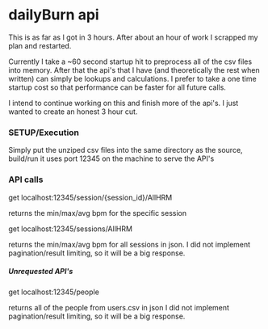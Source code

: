 # dailyBurn api

This is as far as I got in 3 hours. After about an hour of work I scrapped my plan and restarted.

Currently I take a ~60 second startup hit to preprocess all of the csv files into memory. After that the api's that I have (and theoretically the rest when written) can simply be lookups and calculations. I prefer to take a one time startup cost so that performance can be faster for all future calls.

I intend to continue working on this and finish more of the api's. I just wanted to create an honest 3 hour cut.

### SETUP/Execution

Simply put the unziped csv files into the same directory as the source, build/run
it uses port 12345 on the machine to serve the API's

### API calls
get localhost:12345/session/{session_id}/AllHRM

returns the min/max/avg bpm for the specific session

get localhost:12345/sessions/AllHRM

returns the min/max/avg bpm for all sessions in json.
I did not implement pagination/result limiting, so it will be a big response.

##### Unrequested API's
get localhost:12345/people

returns all of the people from users.csv in json
I did not implement pagination/result limiting, so it will be a big response.
